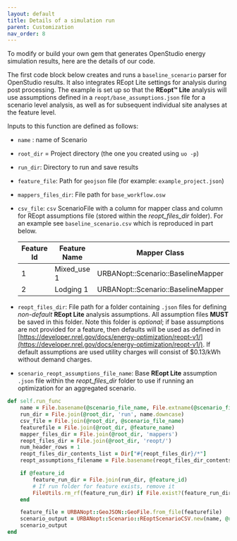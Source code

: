 ```yaml
---
layout: default
title: Details of a simulation run
parent: Customization
nav_order: 8
---
```


To modify or build your own gem that generates OpenStudio energy simulation results, here are the details of our code.

The first code block below creates and runs a `baseline_scenario` parser for OpenStudio results. It also integrates REopt Lite settings for analysis during post processing. The example is set up so that the **REopt™ Lite** analysis will use assumptions defined in a `reopt/base_assumptions.json` file for a scenario level analysis, as well as for subsequent individual site analyses at the feature level. 

Inputs to this function are defined as follows:

- `name` : name of Scenario
- `root_dir` = Project directory (the one you created using `uo -p`)
- `run_dir`: Directory to run and save results
- `feature_file`: Path for `geojson` file (for example: `example_project.json`)
- `mappers_files_dir`: File path for `base_workflow.osw`
- `csv_file`: `csv` ScenarioFile with a column for mapper class and column for REopt assumptions file (stored within the _reopt_files_dir_ folder). For an example see `baseline_scenario.csv` which is reproduced in part below.

  | Feature Id | Feature Name | Mapper Class                       | REopt Assumptions     |
  |------------|--------------|------------------------------------|-----------------------|
  | 1          | Mixed_use 1  | URBANopt::Scenario::BaselineMapper | base_assumptions.json |
  | 2          | Lodging 1    | URBANopt::Scenario::BaselineMapper | base_assumptions.json |

- `reopt_files_dir`: File path for a folder containing `.json` files for defining _non-default_ **REopt Lite** analysis assumptions. All assumption files **MUST** be saved in this folder. Note this folder is _optional_; if base assumptions are not provided for a feature, then defaults will be used as defined in [https://developer.nrel.gov/docs/energy-optimization/reopt-v1/](https://developer.nrel.gov/docs/energy-optimization/reopt-v1/). If default assumptions are used utility charges will consist of $0.13/kWh without demand charges.
- `scenario_reopt_assumptions_file_name`: Base **REopt Lite** assumption `.json` file within the _reopt_files_dir_ folder to use if running an optimization for an aggregated scenario.

```ruby
def self.run_func
    name = File.basename(@scenario_file_name, File.extname(@scenario_file_name))
    run_dir = File.join(@root_dir, 'run', name.downcase)
    csv_file = File.join(@root_dir, @scenario_file_name)
    featurefile = File.join(@root_dir, @feature_name)
    mapper_files_dir = File.join(@root_dir, 'mappers')
    reopt_files_dir = File.join(@root_dir, 'reopt/')
    num_header_rows = 1
    reopt_files_dir_contents_list = Dir["#{reopt_files_dir}/*"]
    reopt_assumptions_filename = File.basename(reopt_files_dir_contents_list[0])

    if @feature_id
        feature_run_dir = File.join(run_dir, @feature_id)
        # If run folder for feature exists, remove it
        FileUtils.rm_rf(feature_run_dir) if File.exist?(feature_run_dir)
    end

    feature_file = URBANopt::GeoJSON::GeoFile.from_file(featurefile)
    scenario_output = URBANopt::Scenario::REoptScenarioCSV.new(name, @root_dir, run_dir, feature_file, mapper_files_dir, csv_file, num_header_rows, reopt_files_dir, reopt_assumptions_filename)
    scenario_output
end
```
